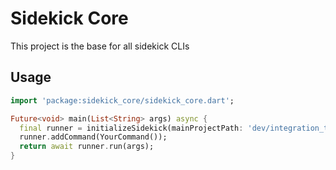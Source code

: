 # Sidekick Core

This project is the base for all sidekick CLIs

## Usage

```dart
import 'package:sidekick_core/sidekick_core.dart';

Future<void> main(List<String> args) async {
  final runner = initializeSidekick(mainProjectPath: 'dev/integration_tests/flutter_gallery');
  runner.addCommand(YourCommand());
  return await runner.run(args);
}
```
